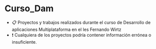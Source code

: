 # Curso_Dam
- 📋 Proyectos y trabajos realizados durante el curso de Desarrollo de aplicaciones Multiplataforma en el Ies Fernando Wirtz
- ❗ Cualquiera de los proyectos podría contener información errónea o insuficiente.
